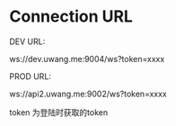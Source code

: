 # Connection URL

DEV URL:

ws://dev.uwang.me:9004/ws?token=xxxx

PROD URL:

ws://api2.uwang.me:9002/ws?token=xxxx


token 为登陆时获取的token